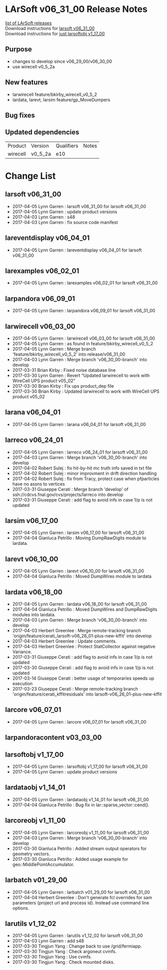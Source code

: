 # LArSoft v06_31_00 Release Notes



[list of LArSoft releases](LArSoft_release_list)  
Download instructions for [larsoft v06_31_00](https://scisoft.fnal.gov/scisoft/bundles/larsoft/v06_31_00/larsoft-v06_31_00.html)  
Download instructions for [just larsoftobj v1_17_00](https://scisoft.fnal.gov/scisoft/bundles/larsoftobj/v1_17_00/larsoftobj-v1_17_00.html)

## Purpose

-   changes to develop since v06_29_00/v06_30_00
-   use wirecell v0_5_2a

## New features

-   larwirecell feature/bkirby_wirecell_v0_5_2
-   lardata, larevt, larsim feature/gp_MoveDumpers

## Bug fixes

## Updated dependencies

|          |          |            |       |
|----------|----------|------------|-------|
| Product  | Version  | Qualifiers | Notes |
| wirecell | v0_5_2a | e10        |       |

# Change List

## larsoft v06_31_00

-   2017-04-05 Lynn Garren : larsoft v06_31_00 for larsoft v06_31_00
-   2017-04-05 Lynn Garren : update product versions
-   2017-04-03 Lynn Garren : s48
-   2017-04-03 Lynn Garren : fix source code manifest

## lareventdisplay v06_04_01

-   2017-04-05 Lynn Garren : lareventdisplay v06_04_01 for larsoft v06_31_00

## larexamples v06_02_01

-   2017-04-05 Lynn Garren : larexamples v06_02_01 for larsoft v06_31_00

## larpandora v06_09_01

-   2017-04-05 Lynn Garren : larpandora v06_09_01 for larsoft v06_31_00

## larwirecell v06_03_00

-   2017-04-05 Lynn Garren : larwirecell v06_03_00 for larsoft v06_31_00
-   2017-04-05 Lynn Garren : as found in feature/bkirby_wirecell_v0_5_2
-   2017-04-05 Lynn Garren : Merge branch 'feature/bkirby_wirecell_v0_5_2' into release/v06_31_00
-   2017-04-03 Lynn Garren : Merge branch 'v06_30_00-branch' into develop
-   2017-03-31 Brian Kirby : Fixed noise database line
-   2017-03-30 Lynn Garren : Revert “Updated larwirecell to work with WireCell UPS product v05_02”
-   2017-03-30 Brian Kirby : Fix ups product_dep file
-   2017-03-30 Brian Kirby : Updated larwirecell to work with WireCell UPS product v05_02

## larana v06_04_01

-   2017-04-05 Lynn Garren : larana v06_04_01 for larsoft v06_31_00

## larreco v06_24_01

-   2017-04-05 Lynn Garren : larreco v06_24_01 for larsoft v06_31_00
-   2017-04-03 Lynn Garren : Merge branch 'v06_30_00-branch' into develop
-   2017-04-02 Robert Sulej : fix hit-by-hit mc truth info saved in txt file
-   2017-04-02 Robert Sulej : minor improvment in drift direction handling
-   2017-04-02 Robert Sulej : fix from Tracy, protect case when pfparticles have no assns to vertices
-   2017-03-31 Giuseppe Cerati : Merge branch 'develop' of ssh://cdcvs.fnal.gov/cvs/projects/larreco into develop
-   2017-03-31 Giuseppe Cerati : add flag to avoid infs in case 1/p is not updated

## larsim v06_17_00

-   2017-04-05 Lynn Garren : larsim v06_17_00 for larsoft v06_31_00
-   2017-04-04 Gianluca Petrillo : Moving DumpRawDigits module to lardata.

## larevt v06_10_00

-   2017-04-05 Lynn Garren : larevt v06_10_00 for larsoft v06_31_00
-   2017-04-04 Gianluca Petrillo : Moved DumpWires module to lardata

## lardata v06_18_00

-   2017-04-05 Lynn Garren : lardata v06_18_00 for larsoft v06_31_00
-   2017-04-04 Gianluca Petrillo : Moved DumpWires and DumpRawDigits modules into lardata.
-   2017-04-03 Lynn Garren : Merge branch 'v06_30_00-branch' into develop
-   2017-04-03 Herbert Greenlee : Merge remote-tracking branch 'origin/feature/cerati_larsoft-v06_26_01-plus-new-kffit' into develop
-   2017-04-03 Herbert Greenlee : Update comments.
-   2017-04-03 Herbert Greenlee : Protect StatCollector against negative Variance.
-   2017-03-31 Giuseppe Cerati : add flag to avoid infs in case 1/p is not updated
-   2017-03-30 Giuseppe Cerati : add flag to avoid infs in case 1/p is not updated
-   2017-03-14 Giuseppe Cerati : better usage of temporaries speeds up execution
-   2017-03-23 Giuseppe Cerati : Merge remote-tracking branch 'origin/feature/cerati_kffitresiduals' into larsoft-v06_26_01-plus-new-kffit

## larcore v06_07_01

-   2017-04-05 Lynn Garren : larcore v06_07_01 for larsoft v06_31_00

## larpandoracontent v03_03_00

## larsoftobj v1_17_00

-   2017-04-05 Lynn Garren : larsoftobj v1_17_00 for larsoft v06_31_00
-   2017-04-05 Lynn Garren : update product versions

## lardataobj v1_14_01

-   2017-04-05 Lynn Garren : lardataobj v1_14_01 for larsoft v06_31_00
-   2017-04-04 Gianluca Petrillo : Bug fix in lar::sparse_vector::cend().

## larcoreobj v1_11_00

-   2017-04-05 Lynn Garren : larcoreobj v1_11_00 for larsoft v06_31_00
-   2017-04-03 Lynn Garren : Merge branch 'v06_30_00-branch' into develop
-   2017-03-30 Gianluca Petrillo : Added stream output operators for geometry vectors.
-   2017-03-30 Gianluca Petrillo : Added usage example for geo::MiddlePointAccumulator.

## larbatch v01_29_00

-   2017-04-05 Lynn Garren : larbatch v01_29_00 for larsoft v06_31_00
-   2017-04-04 Herbert Greenlee : Don't generate fcl overrides for sam parameters (project url and process id). Instead use command line options.

## larutils v1_12_02

-   2017-04-05 Lynn Garren : larutils v1_12_02 for larsoft v06_31_00
-   2017-04-03 Lynn Garren : add s48
-   2017-03-30 Tingjun Yang : Change back to use /grid/fermiapp.
-   2017-03-30 Tingjun Yang : Check argoneut cvmfs.
-   2017-03-30 Tingjun Yang : Use cvmfs.
-   2017-03-30 Tingjun Yang : Check mounted disks.
